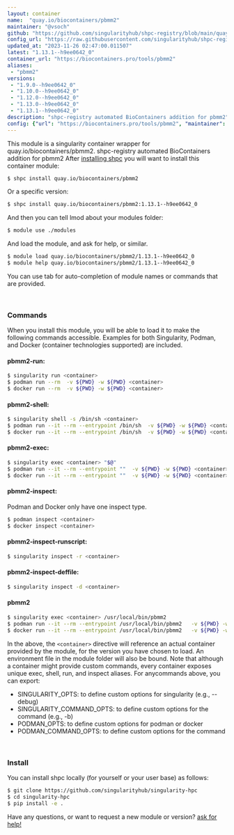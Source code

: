 ```yaml
---
layout: container
name:  "quay.io/biocontainers/pbmm2"
maintainer: "@vsoch"
github: "https://github.com/singularityhub/shpc-registry/blob/main/quay.io/biocontainers/pbmm2/container.yaml"
config_url: "https://raw.githubusercontent.com/singularityhub/shpc-registry/main/quay.io/biocontainers/pbmm2/container.yaml"
updated_at: "2023-11-26 02:47:00.011507"
latest: "1.13.1--h9ee0642_0"
container_url: "https://biocontainers.pro/tools/pbmm2"
aliases:
 - "pbmm2"
versions:
 - "1.9.0--h9ee0642_0"
 - "1.10.0--h9ee0642_0"
 - "1.12.0--h9ee0642_0"
 - "1.13.0--h9ee0642_0"
 - "1.13.1--h9ee0642_0"
description: "shpc-registry automated BioContainers addition for pbmm2"
config: {"url": "https://biocontainers.pro/tools/pbmm2", "maintainer": "@vsoch", "description": "shpc-registry automated BioContainers addition for pbmm2", "latest": {"1.13.1--h9ee0642_0": "sha256:5e8ae8904d2e493bcd397293df4a59496afb6f82ee749e6d890ed4a115d080a0"}, "tags": {"1.9.0--h9ee0642_0": "sha256:0393f964d064053459ae410a0c8d313bbf5cd06b74906c53d13c094cb327ee79", "1.10.0--h9ee0642_0": "sha256:f00bb97c3e6fcec879acb3c5c485a154eae8a0582b84b5a43a3b2dbd168a4b38", "1.12.0--h9ee0642_0": "sha256:d16e5df5bfab75ff2defd2984ec6cb7665473e383045e2a075ea1261ae188861", "1.13.0--h9ee0642_0": "sha256:05cc02e1c9d211430f3862f305ba064af4f3b393ee3bbafd585f49adaef89fb0", "1.13.1--h9ee0642_0": "sha256:5e8ae8904d2e493bcd397293df4a59496afb6f82ee749e6d890ed4a115d080a0"}, "docker": "quay.io/biocontainers/pbmm2", "aliases": {"pbmm2": "/usr/local/bin/pbmm2"}}
---
```


This module is a singularity container wrapper for quay.io/biocontainers/pbmm2.
shpc-registry automated BioContainers addition for pbmm2
After [installing shpc](#install) you will want to install this container module:


```bash
$ shpc install quay.io/biocontainers/pbmm2
```

Or a specific version:

```bash
$ shpc install quay.io/biocontainers/pbmm2:1.13.1--h9ee0642_0
```

And then you can tell lmod about your modules folder:

```bash
$ module use ./modules
```

And load the module, and ask for help, or similar.

```bash
$ module load quay.io/biocontainers/pbmm2/1.13.1--h9ee0642_0
$ module help quay.io/biocontainers/pbmm2/1.13.1--h9ee0642_0
```

You can use tab for auto-completion of module names or commands that are provided.

<br>

### Commands

When you install this module, you will be able to load it to make the following commands accessible.
Examples for both Singularity, Podman, and Docker (container technologies supported) are included.

#### pbmm2-run:

```bash
$ singularity run <container>
$ podman run --rm  -v ${PWD} -w ${PWD} <container>
$ docker run --rm  -v ${PWD} -w ${PWD} <container>
```

#### pbmm2-shell:

```bash
$ singularity shell -s /bin/sh <container>
$ podman run --it --rm --entrypoint /bin/sh  -v ${PWD} -w ${PWD} <container>
$ docker run --it --rm --entrypoint /bin/sh  -v ${PWD} -w ${PWD} <container>
```

#### pbmm2-exec:

```bash
$ singularity exec <container> "$@"
$ podman run --it --rm --entrypoint ""  -v ${PWD} -w ${PWD} <container> "$@"
$ docker run --it --rm --entrypoint ""  -v ${PWD} -w ${PWD} <container> "$@"
```

#### pbmm2-inspect:

Podman and Docker only have one inspect type.

```bash
$ podman inspect <container>
$ docker inspect <container>
```

#### pbmm2-inspect-runscript:

```bash
$ singularity inspect -r <container>
```

#### pbmm2-inspect-deffile:

```bash
$ singularity inspect -d <container>
```


#### pbmm2

```bash
$ singularity exec <container> /usr/local/bin/pbmm2
$ podman run --it --rm --entrypoint /usr/local/bin/pbmm2   -v ${PWD} -w ${PWD} <container> -c " $@"
$ docker run --it --rm --entrypoint /usr/local/bin/pbmm2   -v ${PWD} -w ${PWD} <container> -c " $@"
```



In the above, the `<container>` directive will reference an actual container provided
by the module, for the version you have chosen to load. An environment file in the
module folder will also be bound. Note that although a container
might provide custom commands, every container exposes unique exec, shell, run, and
inspect aliases. For anycommands above, you can export:

 - SINGULARITY_OPTS: to define custom options for singularity (e.g., --debug)
 - SINGULARITY_COMMAND_OPTS: to define custom options for the command (e.g., -b)
 - PODMAN_OPTS: to define custom options for podman or docker
 - PODMAN_COMMAND_OPTS: to define custom options for the command

<br>

### Install

You can install shpc locally (for yourself or your user base) as follows:

```bash
$ git clone https://github.com/singularityhub/singularity-hpc
$ cd singularity-hpc
$ pip install -e .
```

Have any questions, or want to request a new module or version? [ask for help!](https://github.com/singularityhub/singularity-hpc/issues)